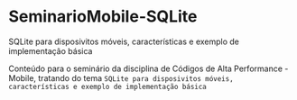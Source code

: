 # SeminarioMobile-SQLite
SQLite para disposivitos móveis, características e exemplo de implementação básica

Conteúdo para o seminário da disciplina de Códigos de Alta Performance - Mobile, tratando do tema `SQLite para disposivitos móveis, características e exemplo de implementação básica`
